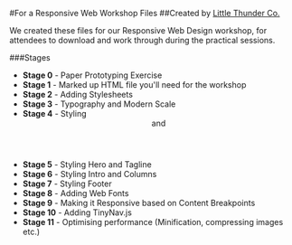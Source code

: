 #For a Responsive Web Workshop Files
##Created by [Little Thunder Co.](http://littlethunder.co)

We created these files for our Responsive Web Design workshop, for attendees to download and work through during the practical sessions.

###Stages

+ __Stage 0__ - Paper Prototyping Exercise
+ __Stage 1__ - Marked up HTML file you'll need for the workshop
+ __Stage 2__ - Adding Stylesheets
+ __Stage 3__ - Typography and Modern Scale
+ __Stage 4__ - Styling <header> and <nav>
+ __Stage 5__ - Styling Hero and Tagline
+ __Stage 6__ - Styling Intro and Columns
+ __Stage 7__ - Styling Footer
+ __Stage 8__ - Adding Web Fonts
+ __Stage 9__ - Making it Responsive based on Content Breakpoints
+ __Stage 10__ - Adding TinyNav.js 
+ __Stage 11__ - Optimising performance (Minification, compressing images etc.)



